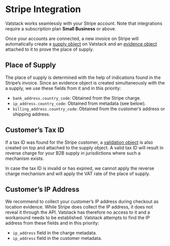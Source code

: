 # Stripe Integration

Vatstack works seamlessly with your Stripe account. Note that integrations require a subscription plan **Small Business** or above.

Once your accounts are connected, a new invoice on Stripe will automatically create a [supply object](https://vatstack.com/docs/supplies) on Vatstack and an [evidence object](https://vatstack.com/docs/evidences) attached to it to prove the place of supply.

## Place of Supply

The place of supply is determined with the help of indications found in the Stripe’s invoice. Since an evidence object is created simultaneously with the a supply, we use these fields from it and in this priority:

- `bank_address.country_code`: Obtained from the Stripe charge.
- `ip_address.country_code`: Obtained from metadata (see below).
- `billing_address.country_code`: Obtained from the customer’s address or shipping address.

## Customer’s Tax ID

If a tax ID was found for the Stripe customer, a [validation object](https://vatstack.com/docs/validations) is also created on top and attached to the supply object. A valid tax ID will result in reverse charge for your B2B supply in jurisdictions where such a mechanism exists.

In case the tax ID is invalid or has expired, we cannot apply the reverse charge mechanism and will apply the VAT rate of the place of supply.

## Customer’s IP Address

We recommend to collect your customer’s IP address during checkout as location evidence. While Stripe does collect the IP address, it does not reveal it through the API. Vatstack has therefore no access to it and a workaround needs to be established. Vatstack attempts to find the IP address from these fields and in this priority:

- `ip_address` field in the charge metadata.
- `ip_address` field in the customer metadata.
